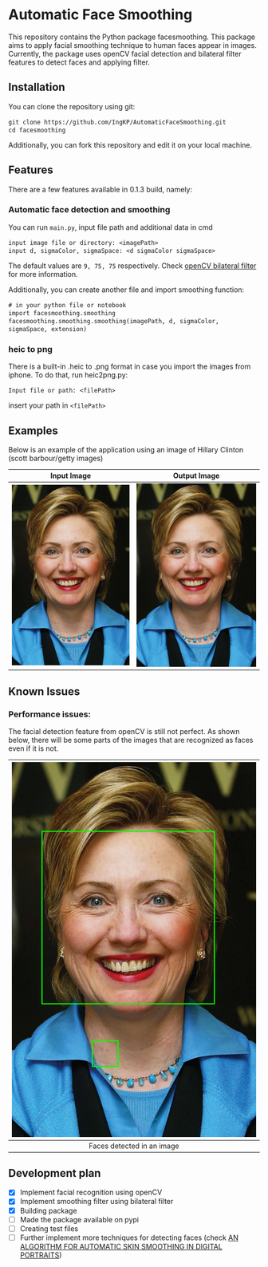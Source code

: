 # Automatic Face Smoothing
 
This repository contains the Python package facesmoothing. This package aims to apply facial smoothing technique to human faces appear in images. Currently, the package uses openCV facial detection and bilateral filter features to detect faces and applying filter.

## Installation

You can clone the repository using git:
```
git clone https://github.com/IngKP/AutomaticFaceSmoothing.git
cd facesmoothing
```

Additionally, you can fork this repository and edit it on your local machine.

## Features

There are a few features available in 0.1.3 build, namely:

### Automatic face detection and smoothing
You can run `main.py`, input file path and additional data in cmd
```
input image file or directory: <imagePath>
input d, sigmaColor, sigmaSpace: <d sigmaColor sigmaSpace>
```
The default values are `9, 75, 75` respectively. Check [openCV bilateral filter](https://docs.opencv.org/4.x/d4/d86/group__imgproc__filter.html#ga9d7064d478c95d60003cf839430737ed) for more information.

Additionally, you can create another file and import smoothing function:
```
# in your python file or notebook
import facesmoothing.smoothing
facesmoothing.smoothing.smoothing(imagePath, d, sigmaColor, sigmaSpace, extension)
```

### heic to png
There is a built-in .heic to .png format in case you import the images from iphone. To do that, run heic2png.py:
```
Input file or path: <filePath>
```
insert your path in `<filePath>`

## Examples
Below is an example of the application using an image of Hillary Clinton (scott barbour/getty images)

Input Image |  Output Image
:-------------------------:|:-------------------------:
![alt text](resources/Hillary-Rodham-Clinton-2003.webp "Input") | ![alt text](resources/Hillary-Rodham-Clinton-2003_smoothing.png "output")


## Known Issues

### Performance issues:
The facial detection feature from openCV is still not perfect. As shown below, there will be some parts of the images that are recognized as faces even if it is not.

| ![alt text](resources/Hillary-Rodham-Clinton-2003_rectangle.png "Input") | 
|:--:| 
| Faces detected in an image|
## Development plan

- [x] Implement facial recognition using openCV
- [x] Implement smoothing filter using bilateral filter
- [x] Building package
- [ ] Made the package available on pypi
- [ ] Creating test files
- [ ] Further implement more techniques for detecting faces (check [AN ALGORITHM FOR AUTOMATIC SKIN SMOOTHING IN DIGITAL PORTRAITS](https://projet.liris.cnrs.fr/imagine/pub/proceedings/ICIP-2009/pdfs/0003149.pdf))
